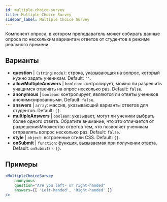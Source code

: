 ```yaml
---
id: multiple-choice-survey 
title: Multiple Choice Survey
sidebar_label: Multiple Choice Survey
---
```


Компонент опроса, в котором преподаватель может собирать данные опроса по нескольким вариантам ответов от студентов в режиме реального времени.

## Варианты

* __question__ | `(string|node)`: строка, указывающая на вопрос, который нужно задать ученикам. Default: `''`.
* __allowMultipleAnswers__ | `boolean`: контролирует, можно ли разрешить учащимся отвечать на опрос несколько раз. Default: `false`.
* __anonymous__ | `boolean`: контролирует, являются ли ответы учеников анонимизированными. Default: `false`.
* __answers__ | `array`: массив, указывающий варианты ответов для студентов. Default: `[]`.
* __multipleAnswers__ | `boolean`: указывает, могут ли ученики выбрать более одного ответа. Обратите внимание, что это отличается от разрешенияМножество ответов тем, что позволяет ученикам отправлять вопрос несколько раз. Default: `false`.
* __style__ | `object`: встроенные стили CSS. Default: `{}`.
* __onSubmit__ | `function`: функция, вызываемая при получении ответа. Default: `onSubmit() {}`.


## Примеры

```jsx live
<MultipleChoiceSurvey
    anonymous
    question="Are you left- or right-handed"
    answers={[ 'Left-handed', 'Right-handed' ]}
/>
```

